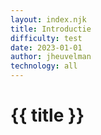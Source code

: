 ```yaml
---
layout: index.njk
title: Introductie
difficulty: test
date: 2023-01-01
author: jheuvelman
technology: all
---
```



# {{ title }}